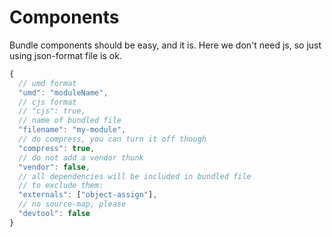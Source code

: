 # Components

Bundle components should be easy, and it is. Here we don't need js, so just using json-format file is ok.

```js
{
  // umd format
  "umd": "moduleName",
  // cjs format
  // "cjs": true,
  // name of bundled file
  "filename": "my-module",
  // do compress, you can turn it off though
  "compress": true,
  // do not add a vendor thunk
  "vendor": false,
  // all dependencies will be included in bundled file
  // to exclude them:
  "externals": ["object-assign"],
  // no source-map, please
  "devtool": false
}
```